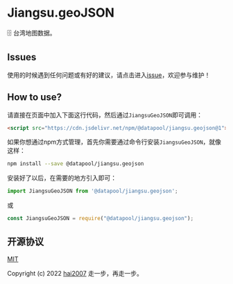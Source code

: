 # Jiangsu.geoJSON
🗄️ 台湾地图数据。

## Issues
使用的时候遇到任何问题或有好的建议，请点击进入[issue](https://github.com/hai2007/datapool/issues)，欢迎参与维护！

## How to use?

请直接在页面中加入下面这行代码，然后通过```JiangsuGeoJSON```即可调用：

```html
<script src="https://cdn.jsdelivr.net/npm/@datapool/jiangsu.geojson@1"></script>
```

如果你想通过npm方式管理，首先你需要通过命令行安装``````JiangsuGeoJSON``````，就像这样：

```bash
npm install --save @datapool/jiangsu.geojson
```

安装好了以后，在需要的地方引入即可：

```js
import JiangsuGeoJSON from '@datapool/jiangsu.geojson';
```

或

```js
const JiangsuGeoJSON = require("@datapool/jiangsu.geojson");
```

开源协议
---------------------------------------
[MIT](https://github.com/hai2007/datapool/blob/master/LICENSE)

Copyright (c) 2022 [hai2007](https://hai2007.gitee.io/sweethome/) 走一步，再走一步。

